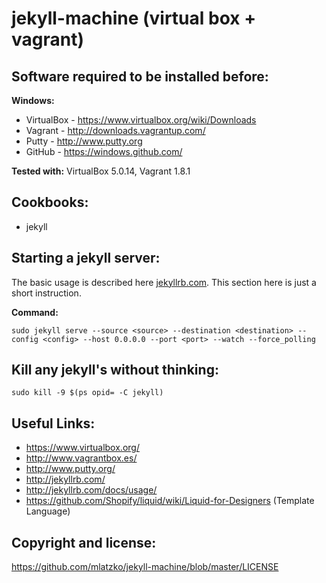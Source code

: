 jekyll-machine (virtual box + vagrant)
==================================================================

Software required to be installed before:
------------------------------------------------------------------
**Windows:**
* VirtualBox - https://www.virtualbox.org/wiki/Downloads
* Vagrant - http://downloads.vagrantup.com/
* Putty - http://www.putty.org
* GitHub - https://windows.github.com/

**Tested with:** VirtualBox 5.0.14, Vagrant 1.8.1

Cookbooks:
------------------------------------------------------------------
* jekyll

Starting a jekyll server:
------------------------------------------------------------------
The basic usage is described here [jekyllrb.com](http://jekyllrb.com/docs/usage/).
This section here is just a short instruction.

**Command:**
```
sudo jekyll serve --source <source> --destination <destination> --config <config> --host 0.0.0.0 --port <port> --watch --force_polling

```
Kill any jekyll's without thinking:
------------------------------------------------------------------
```
sudo kill -9 $(ps opid= -C jekyll)
```

Useful Links:
------------------------------------------------------------------
* https://www.virtualbox.org/
* http://www.vagrantbox.es/
* http://www.putty.org/
* http://jekyllrb.com/
* http://jekyllrb.com/docs/usage/
* https://github.com/Shopify/liquid/wiki/Liquid-for-Designers (Template Language)

Copyright and license:
------------------------------------------------------------------
https://github.com/mlatzko/jekyll-machine/blob/master/LICENSE
